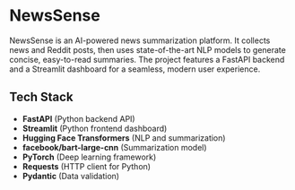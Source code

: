 # NewsSense

NewsSense is an AI-powered news summarization platform. It collects news and Reddit posts, then uses state-of-the-art NLP models to generate concise, easy-to-read summaries. The project features a FastAPI backend and a Streamlit dashboard for a seamless, modern user experience.

## Tech Stack

- **FastAPI** (Python backend API)
- **Streamlit** (Python frontend dashboard)
- **Hugging Face Transformers** (NLP and summarization)
- **facebook/bart-large-cnn** (Summarization model)
- **PyTorch** (Deep learning framework)
- **Requests** (HTTP client for Python)
- **Pydantic** (Data validation)